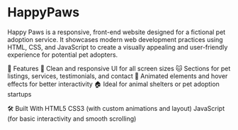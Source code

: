 # HappyPaws

Happy Paws is a responsive, front-end website designed for a fictional pet adoption service. It showcases modern web development practices using HTML, CSS, and JavaScript to create a visually appealing and user-friendly experience for potential pet adopters.

🌟 Features
    🐶 Clean and responsive UI for all screen sizes
    🐱 Sections for pet listings, services, testimonials, and contact
    🐾 Animated elements and hover effects for better interactivity
    🏠 Ideal for animal shelters or pet adoption startups

🛠️ Built With
    HTML5
    CSS3 (with custom animations and layout)
    JavaScript (for basic interactivity and smooth scrolling)
